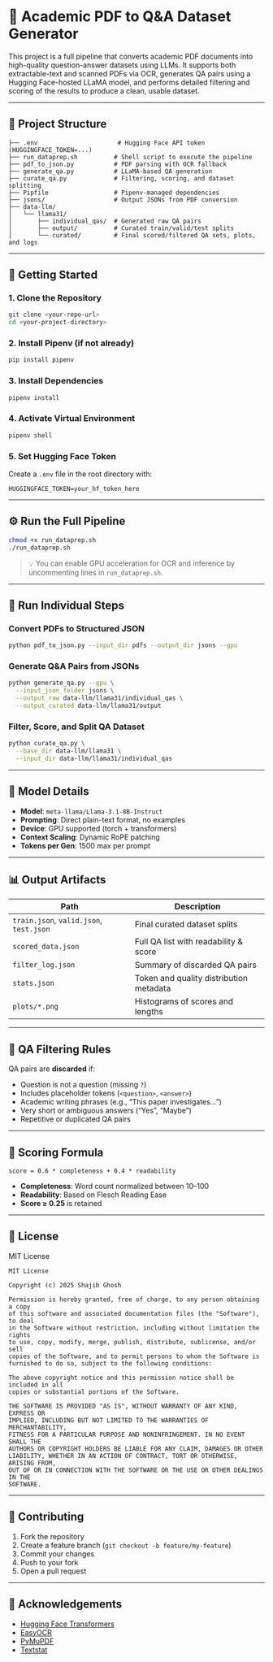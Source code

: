 # 🧠 Academic PDF to Q&A Dataset Generator

This project is a full pipeline that converts academic PDF documents into high-quality question-answer datasets using LLMs. It supports both extractable-text and scanned PDFs via OCR, generates QA pairs using a Hugging Face-hosted LLaMA model, and performs detailed filtering and scoring of the results to produce a clean, usable dataset.

---

## 📁 Project Structure

```
├── .env                      # Hugging Face API token (HUGGINGFACE_TOKEN=...)
├── run_dataprep.sh          # Shell script to execute the pipeline
├── pdf_to_json.py           # PDF parsing with OCR fallback
├── generate_qa.py           # LLaMA-based QA generation
├── curate_qa.py             # Filtering, scoring, and dataset splitting
├── Pipfile                  # Pipenv-managed dependencies
├── jsons/                   # Output JSONs from PDF conversion
├── data-llm/
│   └── llama31/
│       ├── individual_qas/  # Generated raw QA pairs
│       ├── output/          # Curated train/valid/test splits
│       └── curated/         # Final scored/filtered QA sets, plots, and logs
```

---

## 🚀 Getting Started

### 1. Clone the Repository

```bash
git clone <your-repo-url>
cd <your-project-directory>
```

### 2. Install Pipenv (if not already)

```bash
pip install pipenv
```

### 3. Install Dependencies

```bash
pipenv install
```

### 4. Activate Virtual Environment

```bash
pipenv shell
```

### 5. Set Hugging Face Token

Create a `.env` file in the root directory with:

```env
HUGGINGFACE_TOKEN=your_hf_token_here
```

---

## ⚙️ Run the Full Pipeline

```bash
chmod +x run_dataprep.sh
./run_dataprep.sh
```

> 💡 You can enable GPU acceleration for OCR and inference by uncommenting lines in `run_dataprep.sh`.

---

## 🧩 Run Individual Steps

### Convert PDFs to Structured JSON

```bash
python pdf_to_json.py --input_dir pdfs --output_dir jsons --gpu
```

### Generate Q&A Pairs from JSONs

```bash
python generate_qa.py --gpu \
  --input_json_folder jsons \
  --output_raw data-llm/llama31/individual_qas \
  --output_curated data-llm/llama31/output
```

### Filter, Score, and Split QA Dataset

```bash
python curate_qa.py \
  --base_dir data-llm/llama31 \
  --input_dir data-llm/llama31/individual_qas
```

---

## 🧠 Model Details

- **Model**: `meta-llama/Llama-3.1-8B-Instruct`
- **Prompting**: Direct plain-text format, no examples
- **Device**: GPU supported (torch + transformers)
- **Context Scaling**: Dynamic RoPE patching
- **Tokens per Gen**: 1500 max per prompt

---

## 📊 Output Artifacts

| Path                                      | Description                              |
|------------------------------------------|------------------------------------------|
| `train.json`, `valid.json`, `test.json`  | Final curated dataset splits             |
| `scored_data.json`                       | Full QA list with readability & score    |
| `filter_log.json`                        | Summary of discarded QA pairs            |
| `stats.json`                             | Token and quality distribution metadata  |
| `plots/*.png`                            | Histograms of scores and lengths         |

---

## 🧼 QA Filtering Rules

QA pairs are **discarded** if:
- Question is not a question (missing `?`)
- Includes placeholder tokens (`<question>`, `<answer>`)
- Academic writing phrases (e.g., “This paper investigates…”)
- Very short or ambiguous answers (“Yes”, “Maybe”)
- Repetitive or duplicated QA pairs

---

## 🧮 Scoring Formula

```
score = 0.6 * completeness + 0.4 * readability
```

- **Completeness**: Word count normalized between 10–100
- **Readability**: Based on Flesch Reading Ease
- **Score ≥ 0.25** is retained

---

## 🪪 License

MIT License

```
MIT License

Copyright (c) 2025 Shajib Ghosh

Permission is hereby granted, free of charge, to any person obtaining a copy
of this software and associated documentation files (the "Software"), to deal
in the Software without restriction, including without limitation the rights
to use, copy, modify, merge, publish, distribute, sublicense, and/or sell
copies of the Software, and to permit persons to whom the Software is
furnished to do so, subject to the following conditions:

The above copyright notice and this permission notice shall be included in all
copies or substantial portions of the Software.

THE SOFTWARE IS PROVIDED "AS IS", WITHOUT WARRANTY OF ANY KIND, EXPRESS OR
IMPLIED, INCLUDING BUT NOT LIMITED TO THE WARRANTIES OF MERCHANTABILITY,
FITNESS FOR A PARTICULAR PURPOSE AND NONINFRINGEMENT. IN NO EVENT SHALL THE
AUTHORS OR COPYRIGHT HOLDERS BE LIABLE FOR ANY CLAIM, DAMAGES OR OTHER
LIABILITY, WHETHER IN AN ACTION OF CONTRACT, TORT OR OTHERWISE, ARISING FROM,
OUT OF OR IN CONNECTION WITH THE SOFTWARE OR THE USE OR OTHER DEALINGS IN THE
SOFTWARE.
```

---

## 🤝 Contributing

1. Fork the repository
2. Create a feature branch (`git checkout -b feature/my-feature`)
3. Commit your changes
4. Push to your fork
5. Open a pull request

---

## 🙏 Acknowledgements

- [Hugging Face Transformers](https://huggingface.co/docs/transformers/index)
- [EasyOCR](https://github.com/JaidedAI/EasyOCR)
- [PyMuPDF](https://pymupdf.readthedocs.io/)
- [Textstat](https://pypi.org/project/textstat/)
